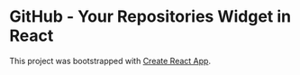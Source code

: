 # GitHub - Your Repositories Widget in React

<!-- Live version: https://github-your-repositories.herokuapp.com -->

This project was bootstrapped with [Create React App](https://github.com/facebookincubator/create-react-app).
